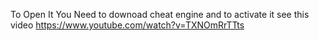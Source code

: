 To Open It You Need to downoad cheat engine and to activate it see this video
https://www.youtube.com/watch?v=TXNOmRrTTts
